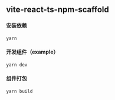 ## vite-react-ts-npm-scaffold

#### 安装依赖
```
yarn
```

#### 开发组件（example）
```
yarn dev
```

#### 组件打包
```
yarn build
```
